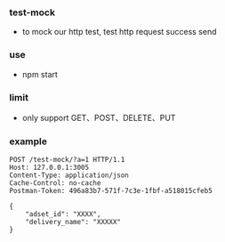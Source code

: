 ### test-mock

- to mock our http test, test http request success send

### use

- npm start

### limit

- only support GET、POST、DELETE、PUT

### example

```$xslt
POST /test-mock/?a=1 HTTP/1.1
Host: 127.0.0.1:3005
Content-Type: application/json
Cache-Control: no-cache
Postman-Token: 496a83b7-571f-7c3e-1fbf-a518015cfeb5

{
    "adset_id": "XXXX",
    "delivery_name": "XXXXX"
}
```